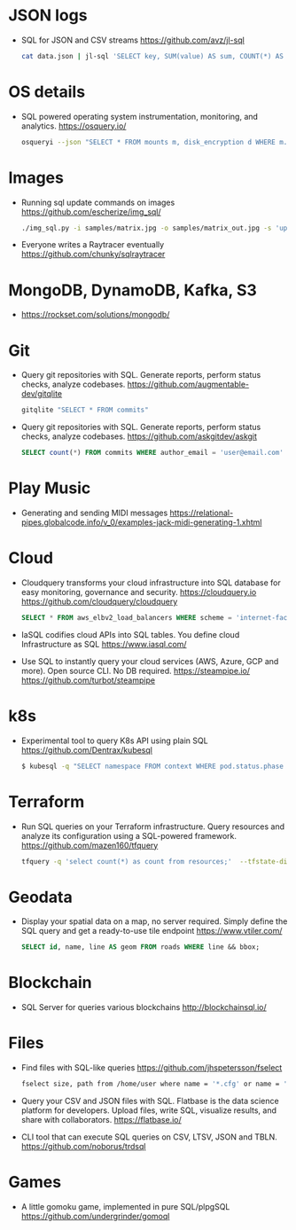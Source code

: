 # JSON logs

- SQL for JSON and CSV streams
  https://github.com/avz/jl-sql

  ```sh
  cat data.json | jl-sql 'SELECT key, SUM(value) AS sum, COUNT(*) AS count GROUP BY key'
  ```

# OS details

- SQL powered operating system instrumentation, monitoring, and analytics.
  https://osquery.io/

  ```sh
  osqueryi --json "SELECT * FROM mounts m, disk_encryption d WHERE m.device_alias = d.name AND d.encrypted = 0;"
  ```

# Images

- Running sql update commands on images
  https://github.com/escherize/img_sql/

  ```sh
  ./img_sql.py -i samples/matrix.jpg -o samples/matrix_out.jpg -s 'update pixels set r = g, b = r, g = b where x > 700'
  ```

- Everyone writes a Raytracer eventually
  https://github.com/chunky/sqlraytracer

# MongoDB, DynamoDB, Kafka, S3

- https://rockset.com/solutions/mongodb/

# Git

- Query git repositories with SQL. Generate reports, perform status checks, analyze codebases.
  https://github.com/augmentable-dev/gitqlite

  ```sh
  gitqlite "SELECT * FROM commits"
  ```

- Query git repositories with SQL. Generate reports, perform status checks, analyze codebases.
  https://github.com/askgitdev/askgit
  ```sql
  SELECT count(*) FROM commits WHERE author_email = 'user@email.com'
  ```

# Play Music

- Generating and sending MIDI messages
  https://relational-pipes.globalcode.info/v_0/examples-jack-midi-generating-1.xhtml

# Cloud

- Cloudquery transforms your cloud infrastructure into SQL database for easy monitoring, governance and security.
  https://cloudquery.io
  https://github.com/cloudquery/cloudquery

  ```sql
  SELECT * FROM aws_elbv2_load_balancers WHERE scheme = 'internet-facing'
  ```

- IaSQL codifies cloud APIs into SQL tables. You define cloud Infrastructure as SQL
  https://www.iasql.com/

- Use SQL to instantly query your cloud services (AWS, Azure, GCP and more). Open source CLI. No DB required.
  https://steampipe.io/
  https://github.com/turbot/steampipe

# k8s

- Experimental tool to query K8s API using plain SQL
  https://github.com/Dentrax/kubesql

  ```sh
  $ kubesql -q "SELECT namespace FROM context WHERE pod.status.phase = 'Running'"
  ```

# Terraform

- Run SQL queries on your Terraform infrastructure. Query resources and analyze its configuration using a SQL-powered framework.
  https://github.com/mazen160/tfquery

  ```sh
  tfquery -q 'select count(*) as count from resources;'  --tfstate-dir /path/to/terraform-states
  ```

# Geodata

- Display your spatial data on a map, no server required. Simply define the SQL query and get a ready-to-use tile endpoint
  https://www.vtiler.com/

  ```sql
  SELECT id, name, line AS geom FROM roads WHERE line && bbox;
  ```

# Blockchain

- SQL Server for queries various blockchains
  http://blockchainsql.io/

# Files

- Find files with SQL-like queries
  https://github.com/jhspetersson/fselect

  ```sh
  fselect size, path from /home/user where name = '*.cfg' or name = '*.tmp'
  ```

- Query your CSV and JSON files with SQL.
  Flatbase is the data science platform for developers. Upload files, write SQL, visualize results, and share with collaborators.
  https://flatbase.io/
  
- CLI tool that can execute SQL queries on CSV, LTSV, JSON and TBLN.
  https://github.com/noborus/trdsql

# Games

- A little gomoku game, implemented in pure SQL/plpgSQL
  https://github.com/undergrinder/gomoql